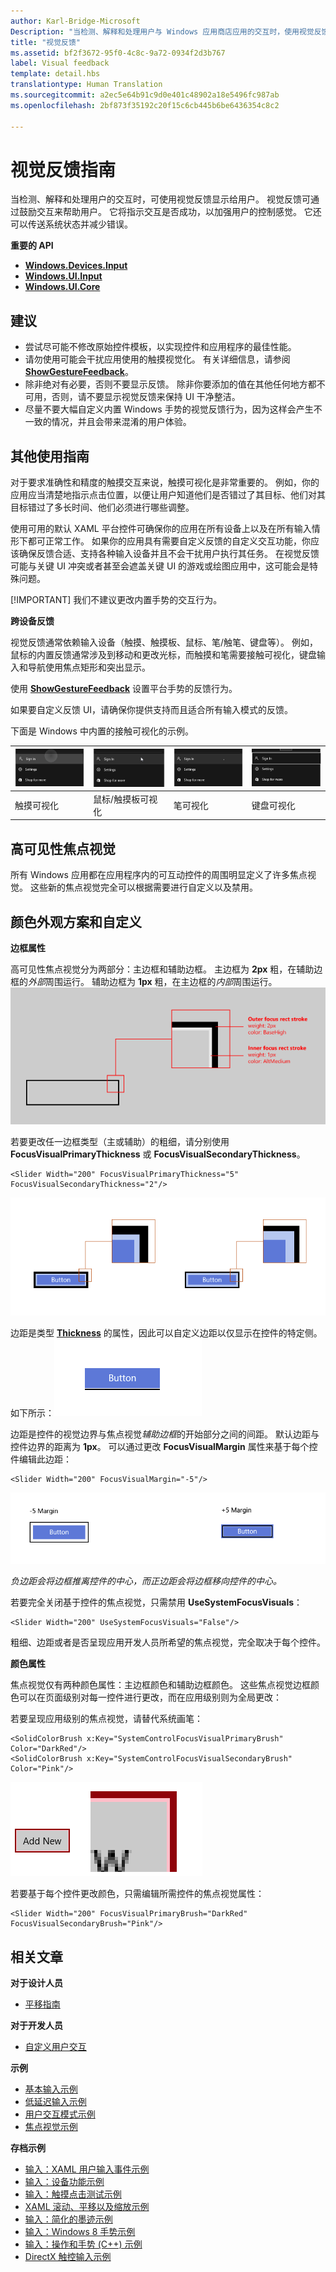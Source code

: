 ```yaml
---
author: Karl-Bridge-Microsoft
Description: "当检测、解释和处理用户与 Windows 应用商店应用的交互时，使用视觉反馈显示给用户。"
title: "视觉反馈"
ms.assetid: bf2f3672-95f0-4c8c-9a72-0934f2d3b767
label: Visual feedback
template: detail.hbs
translationtype: Human Translation
ms.sourcegitcommit: a2ec5e64b91c9d0e401c48902a18e5496fc987ab
ms.openlocfilehash: 2bf873f35192c20f15c6cb445b6be6436354c8c2

---
```


# 视觉反馈指南

当检测、解释和处理用户的交互时，可使用视觉反馈显示给用户。 视觉反馈可通过鼓励交互来帮助用户。 它将指示交互是否成功，以加强用户的控制感觉。 它还可以传送系统状态并减少错误。

**重要的 API**

-   [**Windows.Devices.Input**](https://msdn.microsoft.com/library/windows/apps/br225648)
-   [**Windows.UI.Input**](https://msdn.microsoft.com/library/windows/apps/br242084)
-   [**Windows.UI.Core**](https://msdn.microsoft.com/library/windows/apps/br208383)

## 建议

-   尝试尽可能不修改原始控件模板，以实现控件和应用程序的最佳性能。
-   请勿使用可能会干扰应用使用的触摸视觉化。 有关详细信息，请参阅 [**ShowGestureFeedback**](https://msdn.microsoft.com/library/windows/apps/br241969)。
-   除非绝对有必要，否则不要显示反馈。 除非你要添加的值在其他任何地方都不可用，否则，请不要显示视觉反馈来保持 UI 干净整洁。
-   尽量不要大幅自定义内置 Windows 手势的视觉反馈行为，因为这样会产生不一致的情况，并且会带来混淆的用户体验。

## 其他使用指南

对于要求准确性和精度的触摸交互来说，触摸可视化是非常重要的。 例如，你的应用应当清楚地指示点击位置，以便让用户知道他们是否错过了其目标、他们对其目标错过了多长时间、他们必须进行哪些调整。

使用可用的默认 XAML 平台控件可确保你的应用在所有设备上以及在所有输入情形下都可正常工作。 如果你的应用具有需要自定义反馈的自定义交互功能，你应该确保反馈合适、支持各种输入设备并且不会干扰用户执行其任务。 在视觉反馈可能与关键 UI 冲突或者甚至会遮盖关键 UI 的游戏或绘图应用中，这可能会是特殊问题。

[!IMPORTANT] 我们不建议更改内置手势的交互行为。 

**跨设备反馈**

视觉反馈通常依赖输入设备（触摸、触摸板、鼠标、笔/触笔、键盘等）。 例如，鼠标的内置反馈通常涉及到移动和更改光标，而触摸和笔需要接触可视化，键盘输入和导航使用焦点矩形和突出显示。

使用 [**ShowGestureFeedback**](https://msdn.microsoft.com/library/windows/apps/br241969) 设置平台手势的反馈行为。

如果要自定义反馈 UI，请确保你提供支持而且适合所有输入模式的反馈。

下面是 Windows 中内置的接触可视化的示例。

| ![触摸反馈](images/TouchFeedback.png) | ![鼠标反馈](images/MouseFeedback.png) | ![笔反馈](images/PenFeedback.png) | ![键盘反馈](images/KeyboardFeedback.png) |
| --- | --- | --- | --- |
| 触摸可视化 | 鼠标/触摸板可视化 | 笔可视化 | 键盘可视化 |

## 高可见性焦点视觉

所有 Windows 应用都在应用程序内的可互动控件的周围明显定义了许多焦点视觉。 这些新的焦点视觉完全可以根据需要进行自定义以及禁用。

## 颜色外观方案和自定义

**边框属性**

高可见性焦点视觉分为两部分：主边框和辅助边框。 主边框为 **2px** 粗，在辅助边框的*外部*周围运行。 辅助边框为 **1px** 粗，在主边框的*内部*周围运行。
![高可见性焦点视觉去除](images/FocusRectRedlines.png)

若要更改任一边框类型（主或辅助）的粗细，请分别使用 **FocusVisualPrimaryThickness** 或 **FocusVisualSecondaryThickness**。
```XAML
<Slider Width="200" FocusVisualPrimaryThickness="5" FocusVisualSecondaryThickness="2"/>
```
![高可见性焦点视觉边距厚度](images/FocusMargin.png)

边距是类型 [**Thickness**](https://msdn.microsoft.com/library/system.windows.thickness) 的属性，因此可以自定义边距以仅显示在控件的特定侧。 如下所示：![仅底部显示高可见性焦点视觉边距厚度](images/FocusThicknessSide.png)

边距是控件的视觉边界与焦点视觉*辅助边框*的开始部分之间的间距。 默认边距与控件边界的距离为 **1px**。 可以通过更改 **FocusVisualMargin** 属性来基于每个控件编辑此边距：
```XAML
<Slider Width="200" FocusVisualMargin="-5"/>
```
![高可见性焦点视觉边距差异](images/FocusPlusMinusMargin.png)

*负边距会将边框推离控件的中心，而正边距会将边框移向控件的中心。*

若要完全关闭基于控件的焦点视觉，只需禁用 **UseSystemFocusVisuals**：
```XAML
<Slider Width="200" UseSystemFocusVisuals="False"/>
```

粗细、边距或者是否呈现应用开发人员所希望的焦点视觉，完全取决于每个控件。

**颜色属性**

焦点视觉仅有两种颜色属性：主边框颜色和辅助边框颜色。 这些焦点视觉边框颜色可以在页面级别对每一控件进行更改，而在应用级别则为全局更改：

若要呈现应用级别的焦点视觉，请替代系统画笔：
```XAML
<SolidColorBrush x:Key="SystemControlFocusVisualPrimaryBrush" Color="DarkRed"/>
<SolidColorBrush x:Key="SystemControlFocusVisualSecondaryBrush" Color="Pink"/>
```
![高可见性焦点视觉颜色更改](images/FocusRectColorChanges.png)

若要基于每个控件更改颜色，只需编辑所需控件的焦点视觉属性：
```XAML
<Slider Width="200" FocusVisualPrimaryBrush="DarkRed" FocusVisualSecondaryBrush="Pink"/>
```

## 相关文章

**对于设计人员**
* [平移指南](guidelines-for-panning.md)

**对于开发人员**
* [自定义用户交互](https://msdn.microsoft.com/library/windows/apps/mt185599)

**示例**
* [基本输入示例](http://go.microsoft.com/fwlink/p/?LinkID=620302)
* [低延迟输入示例](http://go.microsoft.com/fwlink/p/?LinkID=620304)
* [用户交互模式示例](http://go.microsoft.com/fwlink/p/?LinkID=619894)
* [焦点视觉示例](http://go.microsoft.com/fwlink/p/?LinkID=619895)

**存档示例**
* [输入：XAML 用户输入事件示例](http://go.microsoft.com/fwlink/p/?linkid=226855)
* [输入：设备功能示例](http://go.microsoft.com/fwlink/p/?linkid=231530)
* [输入：触摸点击测试示例](http://go.microsoft.com/fwlink/p/?linkid=231590)
* [XAML 滚动、平移以及缩放示例](http://go.microsoft.com/fwlink/p/?linkid=251717)
* [输入：简化的墨迹示例](http://go.microsoft.com/fwlink/p/?linkid=246570)
* [输入：Windows 8 手势示例](http://go.microsoft.com/fwlink/p/?LinkId=264995)
* [输入：操作和手势 (C++) 示例](http://go.microsoft.com/fwlink/p/?linkid=231605)
* [DirectX 触控输入示例](http://go.microsoft.com/fwlink/p/?LinkID=231627)
 

 



<!--HONumber=Jul16_HO1-->


